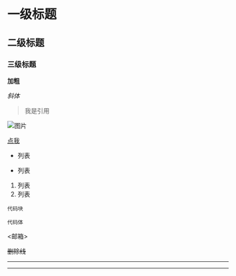 # 一级标题

## 二级标题

### 三级标题

**加粗**  

*斜体*

> 我是引用

![图片](url)

[点我](url)

* 列表
- 列表

1. 列表  
2. 列表

`代码块`

```
代码体
```

<邮箱>

~~删除线~~

***
---
   